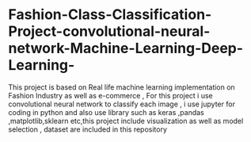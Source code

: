 # Fashion-Class-Classification-Project-convolutional-neural-network-Machine-Learning-Deep-Learning-
This project is based on Real life machine learning implementation on Fashion Industry as well as e-commerce , For this project i use convolutional neural network to classify each image , i use jupyter for coding in python and also use library such as keras ,pandas ,matplotlib,sklearn etc,this project include visualization as well as model selection , dataset are included in this repository
